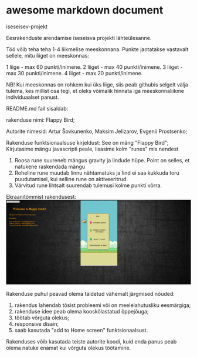 # awesome markdown document

iseseisev-projekt

Eesrakenduste arendamise iseseisva projekti lähteülesanne.

Töö võib teha teha 1-4 liikmelise meeskonnana. Punkte jaotatakse vastavalt sellele, mitu liiget on meeskonnas:

  1 liige - max 60 punkti/inimene.
  2 liiget - max 40 punkti/inimene.
  3 liiget - max 30 punkti/inimene.
  4 liiget - max 20 punkti/inimene.

NB! Kui meeskonnas on rohkem kui üks liige, siis peab githubis selgelt välja tulema, kes millist osa tegi, et oleks võimalik hinnata iga meeskonnaliikme individuaalset panust.

README.md fail sisaldab:

  rakenduse nimi: Flappy Bird;

  Autorite nimesid: Artur Šovkunenko, Maksim Jelizarov, Evgenii Prostsenko;

  Rakenduse funktsionaalsuse kirjeldust: See on mäng "Flappy Bird";
  Kirjutasime mängu javascripti peale, lisasime kolm "runes" mis nendest
  1) Roosa rune suureneb mängus gravity ja lindude hüpe. Point on selles, et natukene raskendada mängu
  2) Roheline rune muudab linnu nähtamatuks ja lind ei saa kukkuda toru puudutamisel, kui selline rune on aktiveeritrud.
  3) Värvitud rune lihtsalt suurendab tulemusi kolme punkti võrra.

  Ekraanitõmmist rakendusest:
  ![Description](https://github.com/Xpym482/iseseisev-projekt/blob/master/img/Screenshot.PNG)

Rakenduse puhul peavad olema täidetud vähemalt järgmised nõuded:

  1) rakendus lahendab tõsist probleemi või on meelelahutusliku eesmärgiga;
  2) rakenduse idee peab olema kooskõlastatud õppejõuga;
  3) töötab võrguta olekus;
  4) responsive disain;
  5) saab kasutada "add to Home screen" funktsionaalsust.

Rakenduses võib kasutada teiste autorite koodi, kuid enda panus peab olema natuke enamat kui võrguta olekus töötamine.
